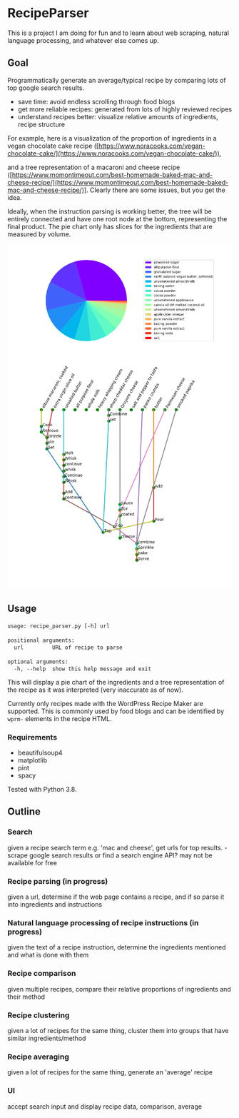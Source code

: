 # RecipeParser

This is a project I am doing for fun and to learn about web scraping, natural language processing, and whatever else comes up.

## Goal
Programmatically generate an average/typical recipe by comparing lots of top google search results.
* save time: avoid endless scrolling through food blogs
* get more reliable recipes: generated from lots of highly reviewed recipes
* understand recipes better: visualize relative amounts of ingredients, recipe structure

For example, here is a visualization of the proportion of ingredients in a vegan chocolate cake recipe ([https://www.noracooks.com/vegan-chocolate-cake/](https://www.noracooks.com/vegan-chocolate-cake/)),

and a tree representation of a macaroni and cheese recipe ([https://www.momontimeout.com/best-homemade-baked-mac-and-cheese-recipe/](https://www.momontimeout.com/best-homemade-baked-mac-and-cheese-recipe/)]. Clearly there are some issues, but you get the idea.

Ideally, when the instruction parsing is working better, the tree will be entirely connected and have one root node at the bottom, representing the final product. The pie chart only has slices for the ingredients that are measured by volume.

![Example pie chart](/images/example_pie_chart.png)
![Example recipe graph](/images/example_recipe_tree.png)


## Usage
```
usage: recipe_parser.py [-h] url

positional arguments:
  url         URL of recipe to parse

optional arguments:
  -h, --help  show this help message and exit
```

This will display a pie chart of the ingredients and a tree representation of the recipe as it was interpreted (very inaccurate as of now).

Currently only recipes made with the WordPress Recipe Maker are supported. This is commonly used by food blogs and can be identified by `wprm-` elements in the recipe HTML.

### Requirements
* beautifulsoup4
* matplotlib
* pint
* spacy

Tested with Python 3.8.



## Outline

### Search
  given a recipe search term e.g. 'mac and cheese', get urls for top results.
    - scrape google search results or find a search engine API? may not be available for free
  
### **Recipe parsing (in progress)**
  given a url, determine if the web page contains a recipe, and if so parse it into ingredients and instructions
### **Natural language processing of recipe instructions (in progress)**
  given the text of a recipe instruction, determine the ingredients mentioned and what is done with them
### Recipe comparison
  given multiple recipes, compare their relative proportions of ingredients and their method
### Recipe clustering
  given a lot of recipes for the same thing, cluster them into groups that have similar ingredients/method
### Recipe averaging
  given a lot of recipes for the same thing, generate an 'average' recipe
### UI
  accept search input and display recipe data, comparison, average
